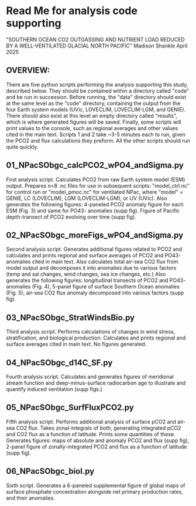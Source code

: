 # Read Me for analysis code supporting 
"SOUTHERN OCEAN CO2 OUTGASSING AND NUTRIENT LOAD REDUCED BY A WELL-VENTILATED GLACIAL NORTH PACIFIC" 
Madison Shankle 
April 2025


## OVERVIEW: 
There are five python scripts performing the analysis supporting this study, described below. They should be contained within a directory called "code" and be run in succession. Before running, the "data" directory should exist at the same level as the "code" directory, containing the output from the four Earth system models (UVic, LOVECLIM, LOVECLIM-LGM, and GENIE). There should also exist at this level an empty directory  called "results", which is where generated figures will be saved. Finally, some scripts will print values to the console, such as regional averages and other values cited in the main text. Scripts 1 and 2 take ~3-5 minutes each to run, given the PCO2 and flux calculations they preform. All the other scripts should run quite quickly. 


## 01_NPacSObgc_calcPCO2_wPO4_andSigma.py
First analysis script. Calculates PCO2 from raw Earth system model (ESM) output. Prepares n=8 .nc files for use in subsequent scripts: "model_ctrl.nc" for control run or "model_pmoc.nc" for ventilated NPac, where "model" = GENIE, LC (LOVECLIM), LGM (LOVECLIM-LGM), or UV (UVic). Also generates the following figures: 4-paneled PCO2 anomaly figure for each ESM (Fig. 3) and same for PO43- anomalies (supp fig). Figure of Pacific depth-transect of PCO2 evolving over time (supp fig). 


## 02_NPacSObgc_moreFigs_wPO4_andSigma.py
Second analysis script. Generates additional figures related to PCO2 and calculates and prints regional and surface averages of PCO2 and PO43- anomalies cited in main text. Also calculates total air-sea CO2 flux from model output and decomposes it into anomalies due to various factors (temp and sal changes, wind changes, sea ice changes, etc.) Also generates the following figures: longitudinal transects of PCO2 and PO43- anomalies (Fig. 4), 5-panel figure of surface Southern Ocean anomalies (Fig. 5), air-sea CO2 flux anomaly decomposed into various factors (supp fig).  


## 03_NPacSObgc_StratWindsBio.py
Third analysis script. Performs calculations of changes in wind stress, stratification, and biological production. Calculates and prints regional and surface averages cited in main text. No figures generated.  


## 04_NPacSObgc_d14C_SF.py
Fourth analysis script. Calculates and generates figures of meridional stream function and deep-minus-surface radiocarbon age to illustrate and quantify induced ventilation (supp figs.)  


## 05_NPacSObgc_SurfFluxPCO2.py
Fifth analysis script. Performs additional analysis of surface pCO2 and air-sea CO2 flux. Takes zonal-integrals of both, generating integrated pCO2 and CO2 flux as a function of latitude. Prints some quantities of these. Generates figures: maps of absolute and anomaly PCO2 and flux (supp fig), 2-panel figure of zonally-integrated PCO2 and flux as a function of latitude (supp fig).  


## 06_NPacSObgc_biol.py
Sixth script. Generates a 6-paneled supplemental figure of global maps of surface phosphate concentration alongside net primary production rates, and their anomalies.  

